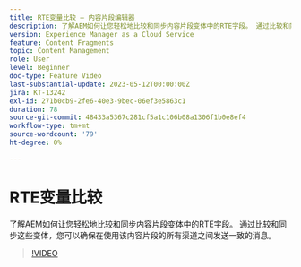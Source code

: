 ```yaml
---
title: RTE变量比较 — 内容片段编辑器
description: 了解AEM如何让您轻松地比较和同步内容片段变体中的RTE字段。 通过比较和同步这些变体，您可以确保在使用该内容片段的所有渠道之间发送一致的消息。
version: Experience Manager as a Cloud Service
feature: Content Fragments
topic: Content Management
role: User
level: Beginner
doc-type: Feature Video
last-substantial-update: 2023-05-12T00:00:00Z
jira: KT-13242
exl-id: 271b0cb9-2fe6-40e3-9bec-06ef3e5863c1
duration: 78
source-git-commit: 48433a5367c281cf5a1c106b08a1306f1b0e8ef4
workflow-type: tm+mt
source-wordcount: '79'
ht-degree: 0%

---
```


# RTE变量比较

了解AEM如何让您轻松地比较和同步内容片段变体中的RTE字段。 通过比较和同步这些变体，您可以确保在使用该内容片段的所有渠道之间发送一致的消息。

>[!VIDEO](https://video.tv.adobe.com/v/3437562/?learn=on&captions=chi_hans)
